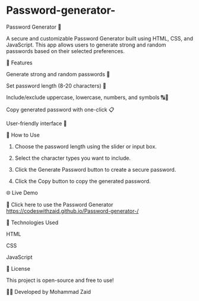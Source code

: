 # Password-generator-
Password Generator 🔐

A secure and customizable Password Generator built using HTML, CSS, and JavaScript. This app allows users to generate strong and random passwords based on their selected preferences.

🔹 Features

Generate strong and random passwords 🔢

Set password length (8-20 characters) 📏

Include/exclude uppercase, lowercase, numbers, and symbols 🔠🔢

Copy generated password with one-click 📋

User-friendly interface 🎨


🚀 How to Use

1. Choose the password length using the slider or input box.


2. Select the character types you want to include.


3. Click the Generate Password button to create a secure password.


4. Click the Copy button to copy the generated password.



🌐 Live Demo

🔗 Click here to use the Password Generator https://codeswithzaid.github.io/Password-generator-/

📌 Technologies Used

HTML

CSS

JavaScript


📄 License

This project is open-source and free to use!

👨‍💻 Developed by Mohammad Zaid

